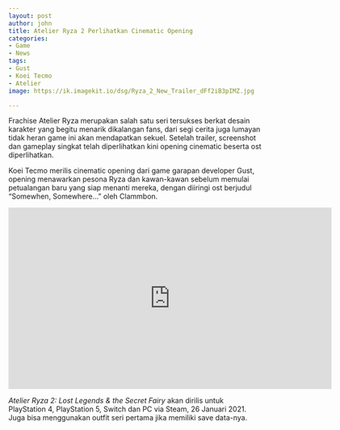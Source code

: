 ```yaml
---
layout: post
author: john
title: Atelier Ryza 2 Perlihatkan Cinematic Opening
categories:
- Game
- News
tags:
- Gust
- Koei Tecmo
- Atelier
image: https://ik.imagekit.io/dsg/Ryza_2_New_Trailer_dFf2iB3pIMZ.jpg

---
```

Frachise Atelier Ryza merupakan salah satu seri tersukses berkat desain karakter yang begitu menarik dikalangan fans, dari segi cerita juga lumayan tidak heran game ini akan mendapatkan sekuel. Setelah trailer, screenshot dan gameplay singkat telah diperlihatkan kini opening cinematic beserta ost diperlihatkan.

Koei Tecmo merilis cinematic opening dari game garapan developer Gust, opening menawarkan pesona Ryza dan kawan-kawan sebelum memulai petualangan baru yang siap menanti mereka, dengan diiringi ost berjudul “Somewhen, Somewhere…” oleh Clammbon.

<div class="embed-container"><iframe width="640" height="360" src="https://www.youtube.com/embed/8F7VGrix2L0" frameborder="0" allow="accelerometer; autoplay; clipboard-write; encrypted-media; gyroscope; picture-in-picture" allowfullscreen></iframe></div>

_Atelier Ryza 2: Lost Legends & the Secret Fairy_ akan dirilis untuk PlayStation 4, PlayStation 5, Switch dan PC via Steam, 26 Januari 2021. Juga bisa menggunakan outfit seri pertama jika memiliki save data-nya.